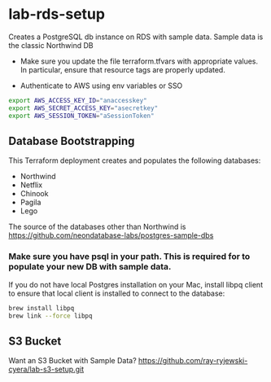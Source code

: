 # lab-rds-setup
Creates a PostgreSQL db instance on RDS with sample data.  Sample data is the classic Northwind DB

- Make sure you update the file terraform.tfvars with appropriate values.  In particular, ensure that resource tags are properly updated. 

- Authenticate to AWS using env variables or SSO 
```bash
export AWS_ACCESS_KEY_ID="anaccesskey"
export AWS_SECRET_ACCESS_KEY="asecretkey"
export AWS_SESSION_TOKEN="aSessionToken"
```

## Database Bootstrapping
This Terraform deployment creates and populates the following databases:

* Northwind
* Netflix
* Chinook
* Pagila
* Lego

The source of the databases other than Northwind is https://github.com/neondatabase-labs/postgres-sample-dbs

### Make sure you have psql in your path.  This is required for to populate your new DB with sample data.

If you do not have local Postgres installation on your Mac, install libpq client to ensure that local client is installed to connect to the database:

```zsh
brew install libpq
brew link --force libpq
```

## S3 Bucket
Want an S3 Bucket with Sample Data?
https://github.com/ray-ryjewski-cyera/lab-s3-setup.git
